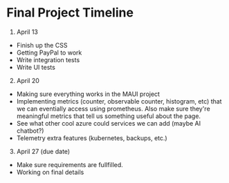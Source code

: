 # Final Project Timeline

1. April 13
- Finish up the CSS
- Getting PayPal to work
- Write integration tests
- Write UI tests 
2. April 20
- Making sure everything works in the MAUI project
- Implementing metrics (counter, observable counter, histogram, etc) that we can eventially access using prometheus. Also make sure they're meaningful metrics that tell us something useful about the page.
- See what other cool azure could services we can add (maybe AI chatbot?)
- Telemetry extra features (kubernetes, backups, etc.)
3. April 27 (due date)
- Make sure requirements are fullfilled.
- Working on final details
